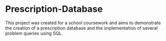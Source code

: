 # Prescription-Database
This project was created for a school coursework and aims to demonstrate the creation of a prescription database and the implementation of several problem queries using SQL.
